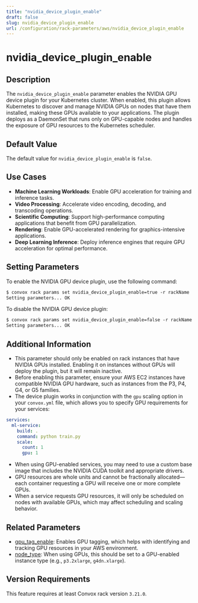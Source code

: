 ```yaml
---
title: "nvidia_device_plugin_enable"
draft: false
slug: nvidia_device_plugin_enable
url: /configuration/rack-parameters/aws/nvidia_device_plugin_enable
---
```


# nvidia_device_plugin_enable

## Description
The `nvidia_device_plugin_enable` parameter enables the NVIDIA GPU device plugin for your Kubernetes cluster. When enabled, this plugin allows Kubernetes to discover and manage NVIDIA GPUs on nodes that have them installed, making these GPUs available to your applications. The plugin deploys as a DaemonSet that runs only on GPU-capable nodes and handles the exposure of GPU resources to the Kubernetes scheduler.

## Default Value
The default value for `nvidia_device_plugin_enable` is `false`.

## Use Cases
- **Machine Learning Workloads**: Enable GPU acceleration for training and inference tasks.
- **Video Processing**: Accelerate video encoding, decoding, and transcoding operations.
- **Scientific Computing**: Support high-performance computing applications that benefit from GPU parallelization.
- **Rendering**: Enable GPU-accelerated rendering for graphics-intensive applications.
- **Deep Learning Inference**: Deploy inference engines that require GPU acceleration for optimal performance.

## Setting Parameters
To enable the NVIDIA GPU device plugin, use the following command:
```html
$ convox rack params set nvidia_device_plugin_enable=true -r rackName
Setting parameters... OK
```

To disable the NVIDIA GPU device plugin:
```html
$ convox rack params set nvidia_device_plugin_enable=false -r rackName
Setting parameters... OK
```

## Additional Information
- This parameter should only be enabled on rack instances that have NVIDIA GPUs installed. Enabling it on instances without GPUs will deploy the plugin, but it will remain inactive.
- Before enabling this parameter, ensure your AWS EC2 instances have compatible NVIDIA GPU hardware, such as instances from the P3, P4, G4, or G5 families.
- The device plugin works in conjunction with the `gpu` scaling option in your `convox.yml` file, which allows you to specify GPU requirements for your services:

```yaml
services:
  ml-service:
    build: .
    command: python train.py
    scale:
      count: 1
      gpu: 1
```

- When using GPU-enabled services, you may need to use a custom base image that includes the NVIDIA CUDA toolkit and appropriate drivers.
- GPU resources are whole units and cannot be fractionally allocated—each container requesting a GPU will receive one or more complete GPUs.
- When a service requests GPU resources, it will only be scheduled on nodes with available GPUs, which may affect scheduling and scaling behavior.

## Related Parameters
- [gpu_tag_enable](/configuration/rack-parameters/aws/gpu_tag_enable): Enables GPU tagging, which helps with identifying and tracking GPU resources in your AWS environment.
- [node_type](/configuration/rack-parameters/aws/node_type): When using GPUs, this should be set to a GPU-enabled instance type (e.g., `p3.2xlarge`, `g4dn.xlarge`).

## Version Requirements
This feature requires at least Convox rack version `3.21.0`.
